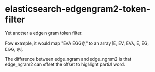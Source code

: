 # elasticsearch-edgengram2-token-filter
Yet another a edge n gram token filter.

Fow example, it would map "EVA EGG京" to an array [E, EV, EVA, E, EG, EGG, 京].

The difference between edge_ngram and edge_ngram2 is that edge_ngram2 can offset the offset to highlight partial word.
